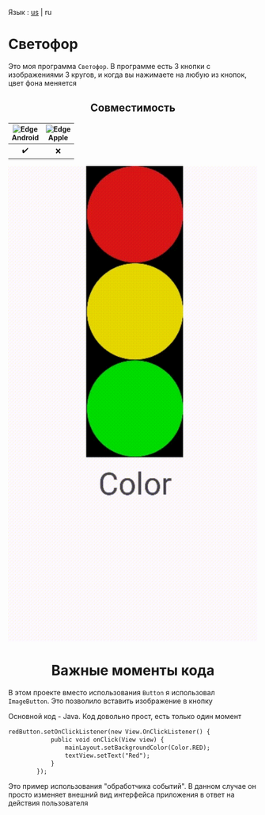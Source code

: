 Язык : [us](./README.md) | ru

# Светофор
Это моя программа `Светофор`. В программе есть 3 кнопки с изображениями 3 кругов, и когда вы нажимаете на любую из кнопок, цвет фона меняется

<h2 align="center">Совместимость</h2>  

| <img src="https://upload.wikimedia.org/wikipedia/commons/thumb/d/d7/Android_robot.svg/800px-Android_robot.svg.png_48x48.png" alt="Edge" width="45px" height="50px" /></br>Android | <img src="https://upload.wikimedia.org/wikipedia/commons/thumb/1/1b/Apple_logo_grey.svg/1724px-Apple_logo_grey.svg.png" alt="Edge" width="45px" height="50px" /></br>Apple |
:-------:|:-------:|
|    ✔️  |    ❌  |

![Gif](gif.gif) 

<h1 align="center">Важные моменты кода</h1> 

В этом проекте вместо использования `Button` я использовал `ImageButton`. Это позволило вставить изображение в кнопку

Основной код - Java. Код довольно прост, есть только один момент

```
redButton.setOnClickListener(new View.OnClickListener() {
            public void onClick(View view) {
                mainLayout.setBackgroundColor(Color.RED);
                textView.setText("Red");
            }
        });
```
Это пример использования "обработчика событий". В данном случае он просто изменяет внешний вид интерфейса приложения в ответ на действия пользователя
